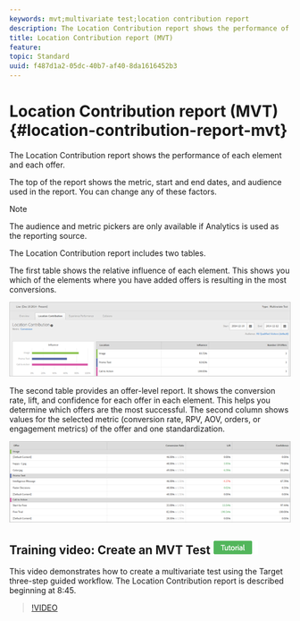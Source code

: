 ```yaml
---
keywords: mvt;multivariate test;location contribution report
description: The Location Contribution report shows the performance of each element and each offer.
title: Location Contribution report (MVT)
feature: 
topic: Standard
uuid: f487d1a2-05dc-40b7-af40-8da1616452b3
---
```


# Location Contribution report (MVT){#location-contribution-report-mvt}

The Location Contribution report shows the performance of each element and each offer.

The top of the report shows the metric, start and end dates, and audience used in the report. You can change any of these factors.

>[!NOTE]
>
>The audience and metric pickers are only available if Analytics is used as the reporting source.

The Location Contribution report includes two tables.

The first table shows the relative influence of each element. This shows you which of the elements where you have added offers is resulting in the most conversions.

![](assets/locationcontributiontop.png)

The second table provides an offer-level report. It shows the conversion rate, lift, and confidence for each offer in each element. This helps you determine which offers are the most successful. The second column shows values for the selected metric (conversion rate, RPV, AOV, orders, or engagement metrics) of the offer and one standardization.

![](assets/locationcontributionbottom.png)

## Training video: Create an MVT Test ![Tutorial badge](/help/assets/tutorial.png)

This video demonstrates how to create a multivariate test using the Target three-step guided workflow. The Location Contribution report is described beginning at 8:45.

>[!VIDEO](https://video.tv.adobe.com/v/17395)